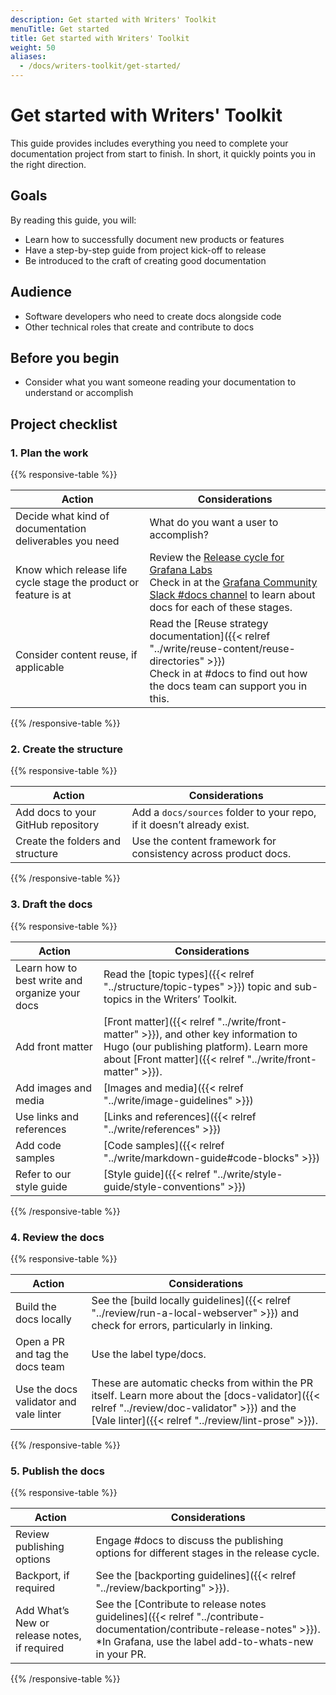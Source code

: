 ```yaml
---
description: Get started with Writers' Toolkit
menuTitle: Get started
title: Get started with Writers' Toolkit
weight: 50
aliases:
  - /docs/writers-toolkit/get-started/
---
```


# Get started with Writers' Toolkit

This guide provides includes everything you need to complete your documentation project from start to finish.
In short, it quickly points you in the right direction.

## Goals

By reading this guide, you will:

- Learn how to successfully document new products or features
- Have a step-by-step guide from project kick-off to release
- Be introduced to the craft of creating good documentation

## Audience

- Software developers who need to create docs alongside code
- Other technical roles that create and contribute to docs

## Before you begin

- Consider what you want someone reading your documentation to understand or accomplish

## Project checklist

### 1. Plan the work

{{% responsive-table %}}

| Action                                                           | Considerations                                                                                                                                                                                                                    |
| ---------------------------------------------------------------- | --------------------------------------------------------------------------------------------------------------------------------------------------------------------------------------------------------------------------------- |
| Decide what kind of documentation deliverables you need          | What do you want a user to accomplish?                                                                                                                                                                                            |
| Know which release life cycle stage the product or feature is at | Review the [Release cycle for Grafana Labs](/docs/release-life-cycle/) <br /> Check in at the [Grafana Community Slack #docs channel](https://grafana.slack.com/archives/CNCRV74GP) to learn about docs for each of these stages. |
| Consider content reuse, if applicable                            | Read the [Reuse strategy documentation]({{< relref "../write/reuse-content/reuse-directories" >}}) <br />Check in at #docs to find out how the docs team can support you in this.                                                 |

{{% /responsive-table %}}

### 2. Create the structure

{{% responsive-table %}}

| Action                             | Considerations                                                         |
| ---------------------------------- | ---------------------------------------------------------------------- |
| Add docs to your GitHub repository | Add a `docs/sources` folder to your repo, if it doesn’t already exist. |
| Create the folders and structure   | Use the content framework for consistency across product docs.         |

{{% /responsive-table %}}

### 3. Draft the docs

{{% responsive-table %}}

| Action                                         | Considerations                                                                                                                                                                                |
| ---------------------------------------------- | --------------------------------------------------------------------------------------------------------------------------------------------------------------------------------------------- |
| Learn how to best write and organize your docs | Read the [topic types]({{< relref "../structure/topic-types" >}}) topic and sub-topics in the Writers’ Toolkit.                                                                               |
| Add front matter                               | [Front matter]({{< relref "../write/front-matter" >}}), and other key information to Hugo (our publishing platform). Learn more about [Front matter]({{< relref "../write/front-matter" >}}). |
| Add images and media                           | [Images and media]({{< relref "../write/image-guidelines" >}})                                                                                                                                |
| Use links and references                       | [Links and references]({{< relref "../write/references" >}})                                                                                                                                  |
| Add code samples                               | [Code samples]({{< relref "../write/markdown-guide#code-blocks" >}})                                                                                                                          |
| Refer to our style guide                       | [Style guide]({{< relref "../write/style-guide/style-conventions" >}})                                                                                                                        |

{{% /responsive-table %}}

### 4. Review the docs

{{% responsive-table %}}

| Action                                 | Considerations                                                                                                                                                                                      |
| -------------------------------------- | --------------------------------------------------------------------------------------------------------------------------------------------------------------------------------------------------- |
| Build the docs locally                 | See the [build locally guidelines]({{< relref "../review/run-a-local-webserver" >}}) and check for errors, particularly in linking.                                                                 |
| Open a PR and tag the docs team        | Use the label type/docs.                                                                                                                                                                            |
| Use the docs validator and vale linter | These are automatic checks from within the PR itself. Learn more about the [docs-validator]({{< relref "../review/doc-validator" >}}) and the [Vale linter]({{< relref "../review/lint-prose" >}}). |

{{% /responsive-table %}}

### 5. Publish the docs

{{% responsive-table %}}

| Action                                       | Considerations                                                                                                                                                                    |
| -------------------------------------------- | --------------------------------------------------------------------------------------------------------------------------------------------------------------------------------- |
| Review publishing options                    | Engage #docs to discuss the publishing options for different stages in the release cycle.                                                                                         |
| Backport, if required                        | See the [backporting guidelines]({{< relref "../review/backporting" >}}).                                                                                                         |
| Add What’s New or release notes, if required | See the [Contribute to release notes guidelines]({{< relref "../contribute-documentation/contribute-release-notes" >}}). \*In Grafana, use the label add-to-whats-new in your PR. |

{{% /responsive-table %}}
